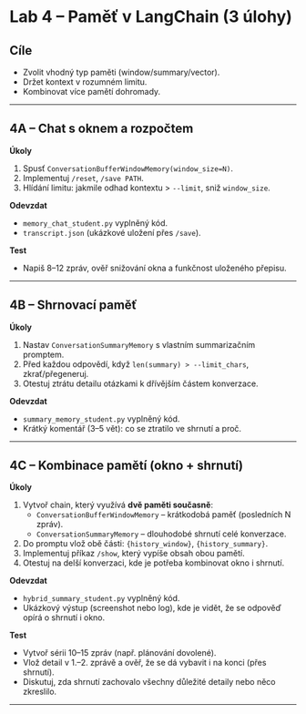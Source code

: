 # Lab 4 – Paměť v LangChain (3 úlohy)

## Cíle
- Zvolit vhodný typ paměti (window/summary/vector).
- Držet kontext v rozumném limitu.
- Kombinovat více pamětí dohromady.

---

## 4A – Chat s oknem a rozpočtem
**Úkoly**
1. Spusť `ConversationBufferWindowMemory(window_size=N)`.
2. Implementuj `/reset`, `/save PATH`.
3. Hlídání limitu: jakmile odhad kontextu > `--limit`, sniž `window_size`.

**Odevzdat**
- `memory_chat_student.py` vyplněný kód.
- `transcript.json` (ukázkové uložení přes `/save`).

**Test**
- Napiš 8–12 zpráv, ověř snižování okna a funkčnost uloženého přepisu.

---

## 4B – Shrnovací paměť
**Úkoly**
1. Nastav `ConversationSummaryMemory` s vlastním summarizačním promptem.
2. Před každou odpovědí, když `len(summary) > --limit_chars`, zkrať/přegeneruj.
3. Otestuj ztrátu detailu otázkami k dřívějším částem konverzace.

**Odevzdat**
- `summary_memory_student.py` vyplněný kód.
- Krátký komentář (3–5 vět): co se ztratilo ve shrnutí a proč.

---

## 4C – Kombinace pamětí (okno + shrnutí)
**Úkoly**
1. Vytvoř chain, který využívá **dvě paměti současně**:
   - `ConversationBufferWindowMemory` – krátkodobá paměť (posledních N zpráv).
   - `ConversationSummaryMemory` – dlouhodobé shrnutí celé konverzace.
2. Do promptu vlož obě části: `{history_window}`, `{history_summary}`.
3. Implementuj příkaz `/show`, který vypíše obsah obou pamětí.
4. Otestuj na delší konverzaci, kde je potřeba kombinovat okno i shrnutí.

**Odevzdat**
- `hybrid_summary_student.py` vyplněný kód.
- Ukázkový výstup (screenshot nebo log), kde je vidět, že se odpověď opírá o shrnutí i okno.

**Test**
- Vytvoř sérii 10–15 zpráv (např. plánování dovolené).
- Vlož detail v 1.–2. zprávě a ověř, že se dá vybavit i na konci (přes shrnutí).
- Diskutuj, zda shrnutí zachovalo všechny důležité detaily nebo něco zkreslilo.

---